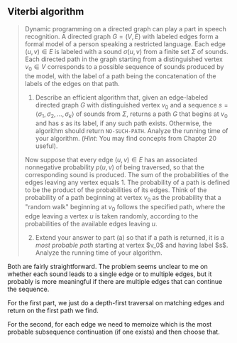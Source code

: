 ## Viterbi algorithm

> Dynamic programming on a directed graph can play a part in speech recognition.
> A directed graph $G = (V, E)$ with labeled edges form a formal model of a
> person speaking a restricted language. Each edge $(u, v) \in E$ is labeled
> with a sound $\sigma(u, v)$ from a finite set $\Sigma$ of sounds. Each
> directed path in the graph starting from a distinguished vertex $v_0 \in V$
> corresponds to a possible sequence of sounds produced by the model, with the
> label of a path being the concatenation of the labels of the edges on that
> path.
>
> 1. Describe an efficient algorithm that, given an edge-labeled directed graph
>    $G$ with distinguished vertex $v_0$ and a sequence $s = \langle \sigma_1,
>    \sigma_2, \ldots, \sigma_k \rangle$ of sounds from $\Sigma$, returns a path
>    $G$ that begins at $v_0$ and has $s$ as its label, if any such path exists.
>    Otherwise, the algorithm should return `NO-SUCH-PATH`. Analyze the running
>    time of your algorithm. (_Hint_: You may find concepts from Chapter 20
>    useful).
>
> Now suppose that every edge $(u, v) \in E$ has an associated nonnegative
> probability $p(u, v)$ of being traversed, so that the corresponding sound is
> produced. The sum of the probabilities of the edges leaving any vertex equals
> $1$. The probability of a path is defined to be the product of the
> probabilities of its edges. Think of the probability of a path beginning at
> vertex $v_0$ as the probability that a "random walk" beginning at $v_0$
> follows the specified path, where the edge leaving a vertex $u$ is taken
> randomly, according to the probabilities of the available edges leaving $u$.
>
> <ol start="2">
>    <li>Extend your answer to part (a) so that if a path is returned, it is a
>    <em>most probable path</em> starting at vertex $v_0$ and having label $s$.
>    Analyze the running time of your algorithm.
> </ol>

Both are fairly straightforward. The problem seems unclear to me on whether each
sound leads to a single edge or to multiple edges, but it probably is more
meaningful if there are multiple edges that can continue the sequence.

For the first part, we just do a depth-first traversal on matching edges and
return on the first path we find.

For the second, for each edge we need to memoize which is the most probable
subsequence continuation (if one exists) and then choose that.
